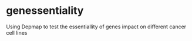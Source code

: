 # genessentiality
Using Depmap to test the essentiallity of genes impact on different cancer cell lines
